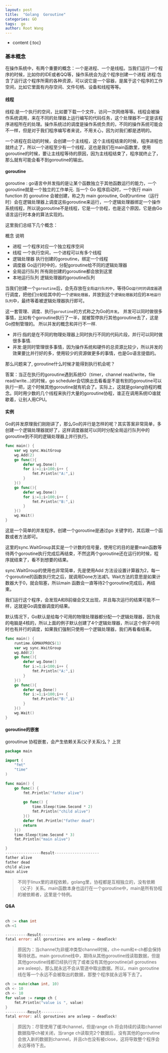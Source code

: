 ```yaml
---
layout: post
title:  "Golang  Goroutine"
categories: GO
tags:  go
author: Root Wang
---
```


* content
{:toc}

### 基本概念
在操作系统中，有两个重要的概念：一个是进程、一个是线程。当我们运行一个程序的时候，比如你的IDE或者QQ等，操作系统会为这个程序创建一个进程
进程:包含了运行这个程序所需的各种资源，可以说它是一个容器，是属于这个程序的工作空间，比如它里面有内存空间、文件句柄、设备和线程等等。

#### 线程
线程:是一个执行的空间，比如要下载一个文件，访问一次网络等等。线程会被操作系统调用，来在不同的处理器上运行编写的代码任务，这个处理器不一定是该程序进程所在的处理。操作系统过的调度是操作系统负责的，不同的操作系统可能会不一样，但是对于我们程序编写者来说，不用关心，因为对我们都是透明的。

一个进程在启动的时候，会创建一个主线程，这个主线程结束的时候，程序进程也就终止了，所以一个进程至少有一个线程，这也是我们在main函数里，使用goroutine的时候，要让主线程等待的原因，因为主线程结束了，程序就终止了，那么就有可能会看不到goroutine的输出。



#### goroutine

goroutine : go语言中并发指的是让某个函数独立于其他函数运行的能力，一个goroutine就是一个独立的工作单元. 当一个 Go 程序启动时，一个执行 main function 的 goroutine 会被创建，称之为 main goroutine, Go的runtime（运行时）会在逻辑处理器上调度这些goroutine来运行，一个逻辑处理器绑定一个操作系统线程，所以说goroutine不是线程，它是一个协程，也是这个原因，它是由Go语言运行时本身的算法实现的。

这里我们总结下几个概念：

概念	说明
* 进程	一个程序对应一个独立程序空间
* 线程	一个执行空间，一个进程可以有多个线程
* 逻辑处理器	执行创建的goroutine，绑定一个线程
* 调度器	Go运行时中的，分配goroutine给不同的逻辑处理器
* 全局运行队列	所有刚创建的goroutine都会放到这里
* 本地运行队列	逻辑处理器的goroutine队列

当我们创建一个`goroutine`后，会先存放在`全局运行队列中`，等待Go`运行时的调度器`进行调度，把他们`分配`给其中的一个`逻辑处理器`，并放到这个`逻辑处理器`对应的`本地运行队列`中，最终等着被逻辑处理器执行即可。

这一套管理、调度、执行`goroutine`的方式称之为Go的`并发`。
并发可以同时做很多事情，比如有个goroutine执行了一半，就被暂停执行其他goroutine去了，这是Go控制管理的。
所以并发的概念和并行不一样.
* 并行:指的是在不同的物理处理器上同时执行不同的代码片段，并行可以同时做很多事情.
* 并发:是同时管理很多事情，因为操作系统和硬件的总资源比较少，所以并发的效果要比并行好的多，使用较少的资源做更多的事情，也是Go语言提倡的。

那么问题来了, goroutine什么时候才能得到执行机会呢？

答案：当正在执行的goroutine遇到系统IO（timer，channel read/write，file read/write...)的时候，go scheduler会切换出去看看是不是有别的goroutine可以执行一把，这个时候其他goroutine就有机会了。实际上，这就是golang协程的概念。同时用少数的几个线程来执行大量的goroutine协程，谁正在调用系统IO谁就歇着，让别人用CPU。

#### 实例
Go的并发原理我们刚刚讲了，那么Go的并行是怎样的呢？其实答案非常简单，多创建一个逻辑处理器就好了，这样调度器就可以同时分配全局运行队列中的goroutine到不同的逻辑处理器上并行执行。

```go
func main() {
	var wg sync.WaitGroup
	wg.Add(2)
	go func(){
		defer wg.Done()
		for i:=1;i<100;i++ {
			fmt.Println("A:",i)
		}
	}()
	go func(){
		defer wg.Done()
		for i:=1;i<100;i++ {
			fmt.Println("B:",i)
		}
	}()
	wg.Wait()
}
```
这是一个简单的并发程序。创建一个goroutine是通过go 关键字的，其后跟一个函数或者方法即可。

这里的sync.WaitGroup其实是一个计数的信号量，使用它的目的是要main函数等待两个goroutine执行完成后再结束，不然这两个goroutine还在运行的时候，程序就结束了，看不到想要的结果。

sync.WaitGroup的使用也非常简单，先是使用Add 方法设设置计算器为2，每一个goroutine的函数执行完之后，就调用Done方法减1。Wait方法的意思是如果计数器大于0，就会阻塞，所以main 函数会一直等待2个goroutine完成后，再结束。

我们运行这个程序，会发现A和B前缀会交叉出现，并且每次运行的结果可能不一样，这就是Go调度器调度的结果。

默认情况下，Go默认是给每个可用的物理处理器都分配一个逻辑处理器，因为我的电脑是4核的，所以上面的例子默认创建了4个逻辑处理器，所以这个例子中同时也有并行的调度，如果我们强制只使用一个逻辑处理器，我们再看看结果。

```go
func main() {
	runtime.GOMAXPROCS(1)
	var wg sync.WaitGroup
	wg.Add(2)
	go func(){
		defer wg.Done()
		for i:=1;i<100;i++ {
			fmt.Println("A:",i)
		}
	}()
	go func(){
		defer wg.Done()
		for i:=1;i<100;i++ {
			fmt.Println("B:",i)
		}
	}()
	wg.Wait()
}
```

#### goroutine的嵌套
goroutinue 协程嵌套，会产生依赖关系(父子关系)么？
上货
```go
package main
 
import (
    "fmt"
    "time"
)
 
func main() {
    go func() {
        fmt.Println("father alive")
 
        go func() {
            time.Sleep(time.Second * 2)
            fmt.Println("child alive")
        }()
        defer fmt.Println("father dead")
        return
    }()
    time.Sleep(time.Second * 3)
    fmt.Println("main alive")

}
----------------Result--------------------
father alive
father dead
child alive
main alive
```
> 不同于linux里的进程依赖，golang里，协程都是互相独立的，没有依赖（父子）关系。main函数本身也运行在一个goroutine中，main是所有协程的被依赖者，这里是个特例。

#### Q&A

```go

ch := chan int
ch-<1

----------Result----------
fatal error: all goroutines are asleep – deadlock!
```
> 原因为：当channel为非缓冲类型channel时候，ch<-num和<-ch都会保持等待状态。main goroutine线中，期待从其他goroutine线读取数据，但是其他goroutine线都已经执行完了或者没有其他goroutine(all goroutines are asleep)，那么就永远不会从管道中取出数据。所以，main goroutine线在等一个永远不会被取出的数据，那整个程序就永远等下去了。


```go
ch := make(chan int, 10)
ch <- 10
ch <- 10
for value := range ch {
	fmt.Println("value is ", value)
}
----------Result----------
fatal error: all goroutines are asleep – deadlock!

```
> 原因为：尽管使用了缓冲channel，但是range ch 将会持续的读取channel数据指导ch被关闭，当range ch读取完2个数据后，没有其他的goroutine会放入新的数据到channel，并且ch也没有被close，这将导致整个程序会永远等待下去。



